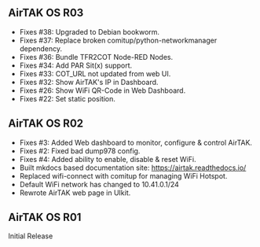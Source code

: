 ## AirTAK OS R03

- Fixes #38: Upgraded to Debian bookworm.
- Fixes #37: Replace broken comitup/python-networkmanager dependency.
- Fixes #36: Bundle TFR2COT Node-RED Nodes.
- Fixes #34: Add PAR Sit(x) support.
- Fixes #33: COT_URL not updated from web UI.
- Fixes #32: Show AirTAK's IP in Dashboard.
- Fixes #26: Show WiFi QR-Code in Web Dashboard.
- Fixes #22: Set static position.

## AirTAK OS R02

- Fixes #3: Added Web dashboard to monitor, configure & control AirTAK.
- Fixes #2: Fixed bad dump978 config.
- Fixes #4: Added ability to enable, disable & reset WiFi.
- Built mkdocs based documentation site: https://airtak.readthedocs.io/
- Replaced wifi-connect with comitup for managing WiFi Hotspot.
- Default WiFi network has changed to 10.41.0.1/24
- Rewrote AirTAK web page in UIkit.

## AirTAK OS R01

Initial Release
